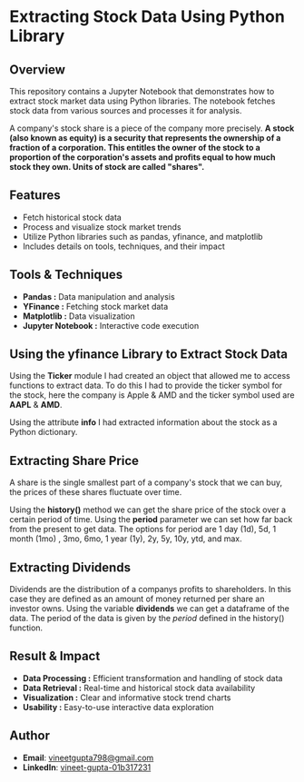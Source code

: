 # Extracting Stock Data Using Python Library

## Overview

This repository contains a Jupyter Notebook that demonstrates how to extract stock market data using Python libraries. The notebook fetches stock data from various sources and processes it for analysis.

A company's stock share is a piece of the company more precisely.
**A stock (also known as equity) is a security that represents the ownership of a fraction of a corporation. This
entitles the owner of the stock to a proportion of the corporation's assets and profits equal to how much stock they own. Units of stock are called "shares".**

## Features

- Fetch historical stock data
- Process and visualize stock market trends
- Utilize Python libraries such as pandas, yfinance, and matplotlib
- Includes details on tools, techniques, and their impact

## Tools & Techniques

- **Pandas :** Data manipulation and analysis
- **YFinance :** Fetching stock market data
- **Matplotlib :** Data visualization
- **Jupyter Notebook :** Interactive code execution

## Using the yfinance Library to Extract Stock Data

Using the **Ticker** module I had created an object that allowed me to access functions to extract data. To do this I had to provide the ticker symbol for the stock, here the company is Apple & AMD and the ticker symbol used are **AAPL** & **AMD**.

Using the attribute **info** I had extracted information about the stock as a Python dictionary.

## Extracting Share Price

A share is the single smallest part of a company's stock that we can buy, the prices of these shares fluctuate over time.

Using the **history()** method we can get the share price of the stock over a certain period of time. Using the **period** parameter we can set how far back from the present to get data. The options for period are 1 day (1d), 5d, 1 month (1mo) , 3mo, 6mo, 1 year (1y), 2y, 5y, 10y, ytd, and max.

## Extracting Dividends

Dividends are the distribution of a companys profits to shareholders. In this case they are defined as an amount of money returned per share an investor owns. Using the variable **dividends** we can get a dataframe of the data. The period of the data is given by the *period* defined in the history() function.

## Result & Impact

- **Data Processing :** Efficient transformation and handling of stock data
- **Data Retrieval :** Real-time and historical stock data availability
- **Visualization :** Clear and informative stock trend charts
- **Usability :** Easy-to-use interactive data exploration

## Author
- **Email**: vineetgupta798@gmail.com
- **LinkedIn**: [vineet-gupta-01b317231](https://www.linkedin.com/in/vineet-gupta-01b317231/)
